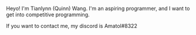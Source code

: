 
Heyo! I'm Tianlynn (Quinn) Wang. I'm an aspiring programmer, and I want to get into competitive programming. 

If you want to contact me, my discord is Amatol#8322
